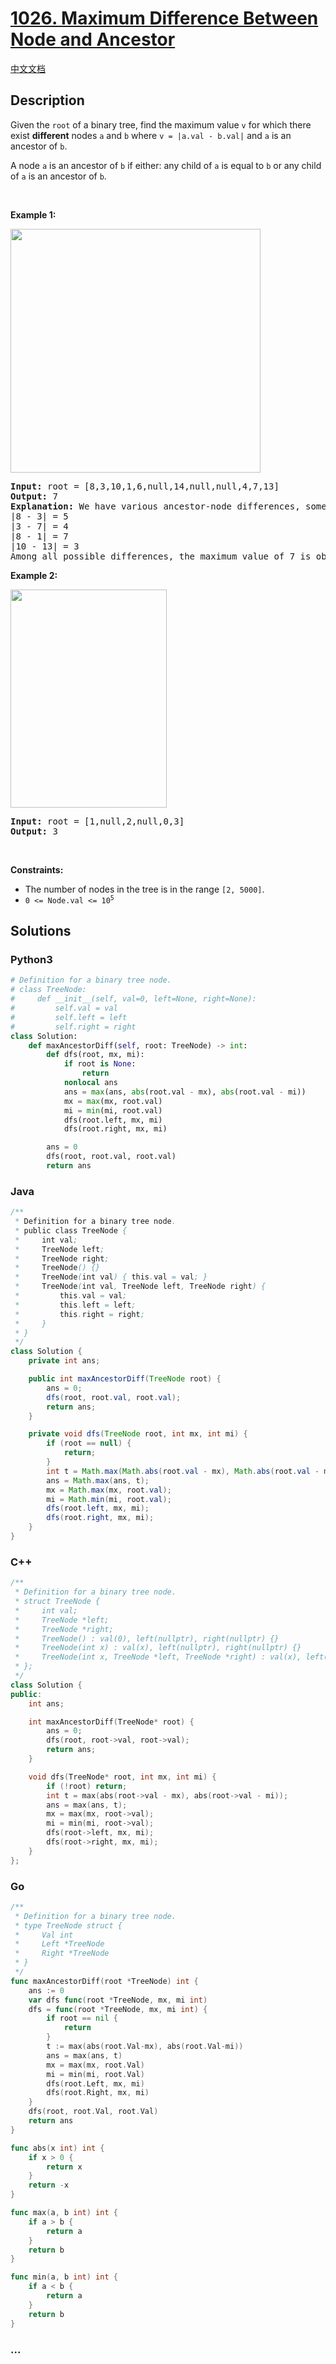 # [1026. Maximum Difference Between Node and Ancestor](https://leetcode.com/problems/maximum-difference-between-node-and-ancestor)

[中文文档](/solution/1000-1099/1026.Maximum%20Difference%20Between%20Node%20and%20Ancestor/README.md)

## Description

<p>Given the <code>root</code> of a binary tree, find the maximum value <code>v</code> for which there exist <strong>different</strong> nodes <code>a</code> and <code>b</code> where <code>v = |a.val - b.val|</code> and <code>a</code> is an ancestor of <code>b</code>.</p>

<p>A node <code>a</code> is an ancestor of <code>b</code> if either: any child of <code>a</code> is equal to <code>b</code>&nbsp;or any child of <code>a</code> is an ancestor of <code>b</code>.</p>

<p>&nbsp;</p>
<p><strong class="example">Example 1:</strong></p>
<img alt="" src="https://fastly.jsdelivr.net/gh/doocs/leetcode@main/solution/1000-1099/1026.Maximum%20Difference%20Between%20Node%20and%20Ancestor/images/tmp-tree.jpg" style="width: 400px; height: 390px;" />
<pre>
<strong>Input:</strong> root = [8,3,10,1,6,null,14,null,null,4,7,13]
<strong>Output:</strong> 7
<strong>Explanation: </strong>We have various ancestor-node differences, some of which are given below :
|8 - 3| = 5
|3 - 7| = 4
|8 - 1| = 7
|10 - 13| = 3
Among all possible differences, the maximum value of 7 is obtained by |8 - 1| = 7.</pre>

<p><strong class="example">Example 2:</strong></p>
<img alt="" src="https://fastly.jsdelivr.net/gh/doocs/leetcode@main/solution/1000-1099/1026.Maximum%20Difference%20Between%20Node%20and%20Ancestor/images/tmp-tree-1.jpg" style="width: 250px; height: 349px;" />
<pre>
<strong>Input:</strong> root = [1,null,2,null,0,3]
<strong>Output:</strong> 3
</pre>

<p>&nbsp;</p>
<p><strong>Constraints:</strong></p>

<ul>
	<li>The number of nodes in the tree is in the range <code>[2, 5000]</code>.</li>
	<li><code>0 &lt;= Node.val &lt;= 10<sup>5</sup></code></li>
</ul>

## Solutions

<!-- tabs:start -->

### **Python3**

```python
# Definition for a binary tree node.
# class TreeNode:
#     def __init__(self, val=0, left=None, right=None):
#         self.val = val
#         self.left = left
#         self.right = right
class Solution:
    def maxAncestorDiff(self, root: TreeNode) -> int:
        def dfs(root, mx, mi):
            if root is None:
                return
            nonlocal ans
            ans = max(ans, abs(root.val - mx), abs(root.val - mi))
            mx = max(mx, root.val)
            mi = min(mi, root.val)
            dfs(root.left, mx, mi)
            dfs(root.right, mx, mi)

        ans = 0
        dfs(root, root.val, root.val)
        return ans
```

### **Java**

```java
/**
 * Definition for a binary tree node.
 * public class TreeNode {
 *     int val;
 *     TreeNode left;
 *     TreeNode right;
 *     TreeNode() {}
 *     TreeNode(int val) { this.val = val; }
 *     TreeNode(int val, TreeNode left, TreeNode right) {
 *         this.val = val;
 *         this.left = left;
 *         this.right = right;
 *     }
 * }
 */
class Solution {
    private int ans;

    public int maxAncestorDiff(TreeNode root) {
        ans = 0;
        dfs(root, root.val, root.val);
        return ans;
    }

    private void dfs(TreeNode root, int mx, int mi) {
        if (root == null) {
            return;
        }
        int t = Math.max(Math.abs(root.val - mx), Math.abs(root.val - mi));
        ans = Math.max(ans, t);
        mx = Math.max(mx, root.val);
        mi = Math.min(mi, root.val);
        dfs(root.left, mx, mi);
        dfs(root.right, mx, mi);
    }
}
```

### **C++**

```cpp
/**
 * Definition for a binary tree node.
 * struct TreeNode {
 *     int val;
 *     TreeNode *left;
 *     TreeNode *right;
 *     TreeNode() : val(0), left(nullptr), right(nullptr) {}
 *     TreeNode(int x) : val(x), left(nullptr), right(nullptr) {}
 *     TreeNode(int x, TreeNode *left, TreeNode *right) : val(x), left(left), right(right) {}
 * };
 */
class Solution {
public:
    int ans;

    int maxAncestorDiff(TreeNode* root) {
        ans = 0;
        dfs(root, root->val, root->val);
        return ans;
    }

    void dfs(TreeNode* root, int mx, int mi) {
        if (!root) return;
        int t = max(abs(root->val - mx), abs(root->val - mi));
        ans = max(ans, t);
        mx = max(mx, root->val);
        mi = min(mi, root->val);
        dfs(root->left, mx, mi);
        dfs(root->right, mx, mi);
    }
};
```

### **Go**

```go
/**
 * Definition for a binary tree node.
 * type TreeNode struct {
 *     Val int
 *     Left *TreeNode
 *     Right *TreeNode
 * }
 */
func maxAncestorDiff(root *TreeNode) int {
	ans := 0
	var dfs func(root *TreeNode, mx, mi int)
	dfs = func(root *TreeNode, mx, mi int) {
		if root == nil {
			return
		}
		t := max(abs(root.Val-mx), abs(root.Val-mi))
		ans = max(ans, t)
		mx = max(mx, root.Val)
		mi = min(mi, root.Val)
		dfs(root.Left, mx, mi)
		dfs(root.Right, mx, mi)
	}
	dfs(root, root.Val, root.Val)
	return ans
}

func abs(x int) int {
	if x > 0 {
		return x
	}
	return -x
}

func max(a, b int) int {
	if a > b {
		return a
	}
	return b
}

func min(a, b int) int {
	if a < b {
		return a
	}
	return b
}
```

### **...**

```

```

<!-- tabs:end -->
